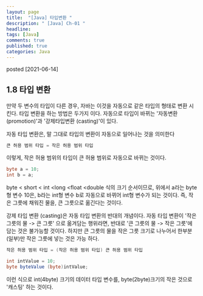 ```yaml
---
layout: page
title:  "[Java] 타입변환 "
description: " [Java] Ch-01 "
headline: 
tags: [Java]
comments: true
published: true
categories: Java
---
```

posted [2021-06-14] 


## 1.8 타입 변환
  만약 두 변수의 타입이 다른 경우, 자바는 이것을 자동으로 같은 타입의 형태로 변환 시킨다. 타입 변환을 하는 방법은 두가지 이다. 자동으로 타입이 바뀌는 '자동변환(promotion)'과 '강제타입변환 (casting)'이 있다. 
  
  자동 타입 변환은, 말 그대로 타입의 변환이 자동으로 일어나는 것을 의미한다
  ```java
  큰 허용 범위 타입 = 작은 허용 범위 타입 
  ```
  이렇게, 작은 허용 범위의 타입이 큰 허용 범위로 자동으로 바뀌는 것이다.
  ```java
  byte a = 10;
  int b = a;
  ```
  byte < short < int <long <float <double 식의 크기 순서이므로, 위에서 a라는 byte형 변수 10은, b라는 int형 변수 b로 자동으로 바뀌어 int형 변수가 되는 것이다. 
즉, 작은 그릇에 채워진 물을, 큰 그릇으로 옮긴다는 것이다.

 강제 타입 변환 (casting)은 자동 타입 변환의 반대의 개념이다.
자동 타입 변환이 '작은 그릇의 물 -> 큰 그릇' 으로 옮겨담는 행위라면, 반대로 '큰 그릇의 물 -> 작은 그릇'에 담는 것은 불가능할 것이다. 하지만 큰 그릇의 물을 작은 그릇 크기로 나누어서 한부분 (일부)만 작은 그릇에 넣는 것은 가능 하다.
```java
작은 허용 범위 타입 = (작은 허용 범위 타입) 큰 허용 범위 타입
```
```java
int intValue = 10;
byte byteValue (byte)intValue;
```
이런 식으로 int(4byte) 크기의 데이터 타입 변수를, byte(2byte)크기의 작은 것으로 '캐스팅' 하는 것이다. 
                                         
